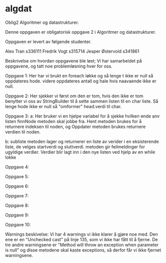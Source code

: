 # algdat
Oblig2 Algoritmer og datastrukturer.

Denne oppgaven er obligatorisk oppgave 2 i Algoritmer og datastrukturer.

Oppgaven er levert av følgende studenter.

Alex Tran s336111 Fredrik Vogt s315714 Jesper Østervold s341861

Beskrivelse om hvordan oppgavene ble løst;
Vi har samarbeidet på oppgavene, og tatt noe problemløsning hver for oss.


Oppgave 1:
Her har vi brukt en foreach løkke og så lenge t ikke er null så oppdateres hode.
videre oppdateres antall og hale hvis naavaende ikke er null.

Oppgave 2:
Her sjekker vi først om den er tom, hvis den ikke er tom benytter vi oss av StringBuilder til å sette sammen listen til en char liste.
Så lenge hode ikke er null så "omformer" head.verdi til char.

Oppgave 3:
a: Her bruker vi en hjelpe variabel for å sjekke hvilken ende anv listen finnNode metoden skal jobbe fra. Hent metoden brukes for å returnere indeksen til noden, og Oppdater metoden brukes returnere verdien til noden.

b: subliste metoden lager og returnerer en liste av verider i en eksisterende liste, de velges startverdi og sluttverdi. metoden gir feilmeldinger for ugyldige verdier.
Verdier blir lagt inn i den nye listen ved hjelp av en while lokke

Oppgave 4:

Oppgave 5:

Oppgave 6:

Oppgave 7:

Oppgave 8:

Oppgave 9:

Oppgave 10:


Warnings beskivelse:
Vi har 4 warnings vi ikke klarer å gjøre noe med.
Den ene er en "Unchecked cast" på linje 135, som vi ikke har fått til å fjerne.
De tre andre warningsene er "Method will throw an exception when parameter is null" og disse metodene
skal kaste exceptions, så derfor får vi ikke fjernet warningsene.
